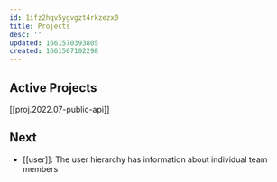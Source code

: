 ```yaml
---
id: 1ifz2hqv5ygvgzt4rkzezx0
title: Projects
desc: ''
updated: 1661570393805
created: 1661567102298
---
```


<!-- NOTE: projects follow the following convention: 
proj.{YEAR}.{MONTH}-{TITLE}
-->

## Active Projects
[[proj.2022.07-public-api]]


## Next
- [[user]]: The user hierarchy has information about individual team members